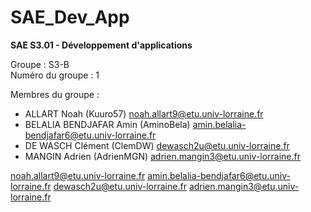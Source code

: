 # SAE_Dev_App
**SAE S3.01 - Développement d'applications**

Groupe : S3-B<br>
Numéro du groupe : 1

Membres du groupe :
- ALLART Noah (Kuuro57) noah.allart9@etu.univ-lorraine.fr
- BELALIA BENDJAFAR Amin (AminoBela) amin.belalia-bendjafar6@etu.univ-lorraine.fr
- DE WASCH Clément (ClemDW) dewasch2u@etu.univ-lorraine.fr
- MANGIN Adrien (AdrienMGN) adrien.mangin3@etu.univ-lorraine.fr

noah.allart9@etu.univ-lorraine.fr
amin.belalia-bendjafar6@etu.univ-lorraine.fr
dewasch2u@etu.univ-lorraine.fr
adrien.mangin3@etu.univ-lorraine.fr
